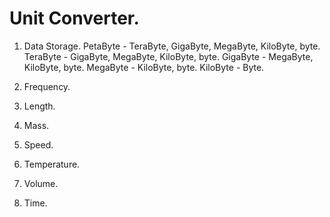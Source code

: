 # Unit Converter.

1. Data Storage.
    PetaByte - TeraByte, GigaByte, MegaByte, KiloByte, byte.
    TeraByte - GigaByte, MegaByte, KiloByte, byte.
    GigaByte - MegaByte, KiloByte, byte.
    MegaByte - KiloByte, byte.
    KiloByte - Byte.
   
2. Frequency.
3. Length.
4. Mass.
5. Speed.
6. Temperature.
7. Volume.
8. Time.

